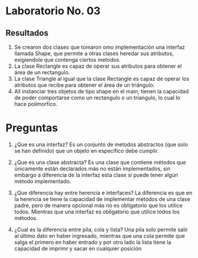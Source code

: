 Laboratorio No. 03  
=======================

Resultados
----------------
1. Se crearon dos clases que tomaron omo implementación una interfaz llamada Shape, que permite a otras clases heredar sus atributos, exigiendole que contenga ciertos metodos.
2. La clase Rectangle es capaz de operar sus atributos para obtener el área de un rectangulo.
3. La clase Triangle al igual que la clase Rectangle es capaz de operar los atributos que recibe para obtener el área de un triángulo.
4. All instanciar tres objetos de tipo shape en el main, tienen la capacidad de poder comportarse como un rectangulo o un triangulo, lo cual lo hace polimorfico. 


# Preguntas
1. ¿Que es una interfaz?
  Es un conjunto de metodos abstractos (que solo se han definido) que un objeto en específico debe cumplir. 
  
2. ¿Que es una clase abstracta?
  Es una clase que contiene métodos que únicamente están declarados más no están implementados, sin embargo a diferencia de la interfaz esta clase si puede tener algún método implementado. 
  
3. ¿Que diferencia hay entre herencia e interfaces?
  La diferencia es que en la herencia se tiene la capacidad de implementar métodos de una clase padre, pero de manera opcional más no es obligatorio que los utilice todos. Mientras que una interfaz es obligatorio que utilice todos los métodos. 

4. ¿Cual es la diferencia entre pila, cola y lista?
  Una pila solo permite salir al último dato en haber ingresado, mientras que una cola permite que salga el primero en haber entrado y por otro lado la lista tiene la capacidad de imprimr y sacar en cualquier posición
